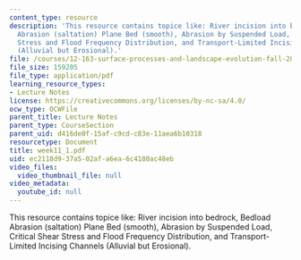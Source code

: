 ```yaml
---
content_type: resource
description: 'This resource contains topice like: River incision into bedrock, Bedload
  Abrasion (saltation) Plane Bed (smooth), Abrasion by Suspended Load, Critical Shear
  Stress and Flood Frequency Distribution, and Transport-Limited Incising Channels
  (Alluvial but Erosional).'
file: /courses/12-163-surface-processes-and-landscape-evolution-fall-2004/ec2118d937a502afa6ea6c4180ac48eb_week11_1.pdf
file_size: 159205
file_type: application/pdf
learning_resource_types:
- Lecture Notes
license: https://creativecommons.org/licenses/by-nc-sa/4.0/
ocw_type: OCWFile
parent_title: Lecture Notes
parent_type: CourseSection
parent_uid: d416de0f-15af-c9cd-c83e-11aea6b10318
resourcetype: Document
title: week11_1.pdf
uid: ec2118d9-37a5-02af-a6ea-6c4180ac48eb
video_files:
  video_thumbnail_file: null
video_metadata:
  youtube_id: null
---
```

This resource contains topice like: River incision into bedrock, Bedload Abrasion (saltation) Plane Bed (smooth), Abrasion by Suspended Load, Critical Shear Stress and Flood Frequency Distribution, and Transport-Limited Incising Channels (Alluvial but Erosional).